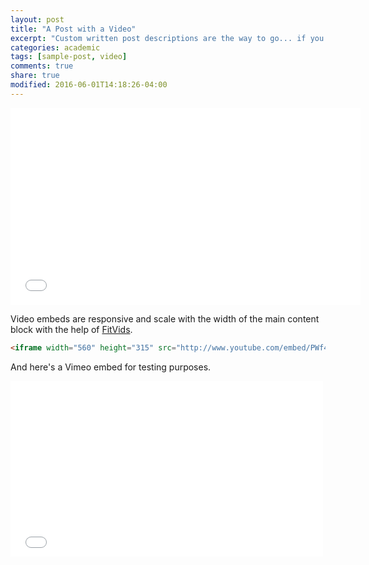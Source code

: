 ```yaml
---
layout: post
title: "A Post with a Video"
excerpt: "Custom written post descriptions are the way to go... if you're not lazy."
categories: academic
tags: [sample-post, video]
comments: true
share: true
modified: 2016-06-01T14:18:26-04:00
---
```


<iframe width="560" height="315" src="//www.youtube.com/embed/pdSp4Y4GOQs" frameborder="0"> </iframe>

Video embeds are responsive and scale with the width of the main content block with the help of [FitVids](http://fitvidsjs.com/).

```html
<iframe width="560" height="315" src="http://www.youtube.com/embed/PWf4WUoMXwg" frameborder="0"> </iframe>
```

And here's a Vimeo embed for testing purposes.

<iframe src="//player.vimeo.com/video/98146708?title=0&amp;byline=0" width="500" height="281" frameborder="0"> </iframe>
